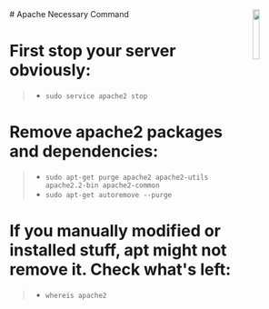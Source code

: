 <img src="https://cdn.discordapp.com/attachments/863056311569481729/870672660001062942/apache-server-logo.png" width= "15%" align= "right">
# Apache Necessary Command

# First stop your server obviously:
>- `sudo service apache2 stop`

# Remove apache2 packages and dependencies:

>- `sudo apt-get purge apache2 apache2-utils apache2.2-bin apache2-common` <br>
>- `sudo apt-get autoremove --purge`

# If you manually modified or installed stuff, apt might not remove it. Check what's left:
>- `whereis apache2`